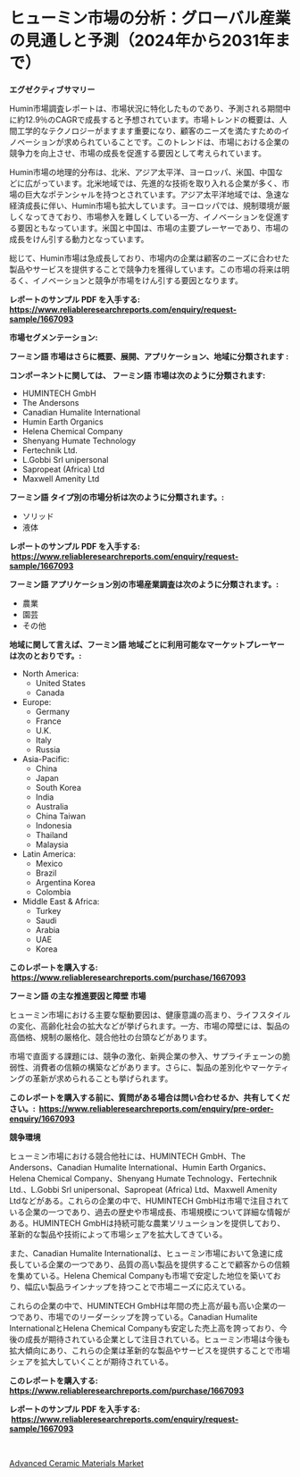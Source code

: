 <p><h1>ヒューミン市場の分析：グローバル産業の見通しと予測（2024年から2031年まで）</h1></p><p><strong>エグゼクティブサマリー</strong></p>
<p><p>Humin市場調査レポートは、市場状況に特化したものであり、予測される期間中に約12.9％のCAGRで成長すると予想されています。市場トレンドの概要は、人間工学的なテクノロジーがますます重要になり、顧客のニーズを満たすためのイノベーションが求められていることです。このトレンドは、市場における企業の競争力を向上させ、市場の成長を促進する要因として考えられています。</p><p>Humin市場の地理的分布は、北米、アジア太平洋、ヨーロッパ、米国、中国などに広がっています。北米地域では、先進的な技術を取り入れる企業が多く、市場の巨大なポテンシャルを持つとされています。アジア太平洋地域では、急速な経済成長に伴い、Humin市場も拡大しています。ヨーロッパでは、規制環境が厳しくなってきており、市場参入を難しくしている一方、イノベーションを促進する要因ともなっています。米国と中国は、市場の主要プレーヤーであり、市場の成長をけん引する動力となっています。</p><p>総じて、Humin市場は急成長しており、市場内の企業は顧客のニーズに合わせた製品やサービスを提供することで競争力を獲得しています。この市場の将来は明るく、イノベーションと競争が市場をけん引する要因となります。</p></p>
<p><strong>レポートのサンプル PDF を入手する: <a href="https://www.reliableresearchreports.com/enquiry/request-sample/1667093">https://www.reliableresearchreports.com/enquiry/request-sample/1667093</a></strong></p>
<p><strong>市場セグメンテーション:</strong></p>
<p><strong> フーミン語 市場はさらに概要、展開、アプリケーション、地域に分類されます :</strong></p>
<p><strong>コンポーネントに関しては、 フーミン語 市場は次のように分類されます: &nbsp;</strong></p>
<p><ul><li>HUMINTECH GmbH</li><li>The Andersons</li><li>Canadian Humalite International</li><li>Humin Earth Organics</li><li>Helena Chemical Company</li><li>Shenyang Humate Technology</li><li>Fertechnik Ltd.</li><li>L.Gobbi Srl unipersonal</li><li>Sapropeat (Africa) Ltd</li><li>Maxwell Amenity Ltd</li></ul></p>
<p><strong> フーミン語 タイプ別の市場分析は次のように分類されます。:</strong></p>
<p><ul><li>ソリッド</li><li>液体</li></ul></p>
<p><strong>レポートのサンプル PDF を入手する: &nbsp;<a href="https://www.reliableresearchreports.com/enquiry/request-sample/1667093">https://www.reliableresearchreports.com/enquiry/request-sample/1667093</a></strong></p>
<p><strong> フーミン語 アプリケーション別の市場産業調査は次のように分類されます。:</strong></p>
<p><ul><li>農業</li><li>園芸</li><li>その他</li></ul></p>
<p><strong>地域に関して言えば、フーミン語 地域ごとに利用可能なマーケットプレーヤーは次のとおりです。:</strong></p>
<p><ul>
    <li>
        North America:
        <ul>
            <li>United States</li>
            <li>Canada</li>
        </ul>
    </li>
    <li>
        Europe:
        <ul>
            <li>Germany</li>
            <li>France</li>
            <li>U.K.</li>
            <li>Italy</li>
            <li>Russia</li>
        </ul>
    </li>
    <li>
        Asia-Pacific:
        <ul>
            <li>China</li>
            <li>Japan</li>
            <li>South Korea</li>
            <li>India</li>
            <li>Australia</li>
            <li>China Taiwan</li>
            <li>Indonesia</li>
            <li>Thailand</li>
            <li>Malaysia</li>
        </ul>
    </li>
    <li>
        Latin America:
        <ul>
            <li>Mexico</li>
            <li>Brazil</li>
            <li>Argentina Korea</li>
            <li>Colombia</li>
        </ul>
    </li>
    <li>
        Middle East & Africa:
        <ul>
            <li>Turkey</li>
            <li>Saudi</li>
            <li>Arabia</li>
            <li>UAE</li>
            <li>Korea</li>
        </ul>
    </li>
    </ul></p>
<p><strong>このレポートを購入する: &nbsp;<a href="https://www.reliableresearchreports.com/purchase/1667093">https://www.reliableresearchreports.com/purchase/1667093</a></strong></p>
<p><strong>フーミン語 の主な推進要因と障壁 市場</strong></p>
<p><p>ヒューミン市場における主要な駆動要因は、健康意識の高まり、ライフスタイルの変化、高齢化社会の拡大などが挙げられます。一方、市場の障壁には、製品の高価格、規制の厳格化、競合他社の台頭などがあります。</p><p>市場で直面する課題には、競争の激化、新興企業の参入、サプライチェーンの脆弱性、消費者の信頼の構築などがあります。さらに、製品の差別化やマーケティングの革新が求められることも挙げられます。</p></p>
<p><strong>このレポートを購入する前に、質問がある場合は問い合わせるか、共有してください。:&nbsp; <a href="https://www.reliableresearchreports.com/enquiry/pre-order-enquiry/1667093">https://www.reliableresearchreports.com/enquiry/pre-order-enquiry/1667093</a></strong></p>
<p><strong>競争環境</strong></p>
<p><p>ヒューミン市場における競合他社には、HUMINTECH GmbH、The Andersons、Canadian Humalite International、Humin Earth Organics、Helena Chemical Company、Shenyang Humate Technology、Fertechnik Ltd.、L.Gobbi Srl unipersonal、Sapropeat (Africa) Ltd、Maxwell Amenity Ltdなどがある。これらの企業の中で、HUMINTECH GmbHは市場で注目されている企業の一つであり、過去の歴史や市場成長、市場規模について詳細な情報がある。HUMINTECH GmbHは持続可能な農業ソリューションを提供しており、革新的な製品や技術によって市場シェアを拡大してきている。</p><p>また、Canadian Humalite Internationalは、ヒューミン市場において急速に成長している企業の一つであり、品質の高い製品を提供することで顧客からの信頼を集めている。Helena Chemical Companyも市場で安定した地位を築いており、幅広い製品ラインナップを持つことで市場ニーズに応えている。</p><p>これらの企業の中で、HUMINTECH GmbHは年間の売上高が最も高い企業の一つであり、市場でのリーダーシップを誇っている。Canadian Humalite InternationalとHelena Chemical Companyも安定した売上高を誇っており、今後の成長が期待されている企業として注目されている。ヒューミン市場は今後も拡大傾向にあり、これらの企業は革新的な製品やサービスを提供することで市場シェアを拡大していくことが期待されている。</p></p>
<p><strong>このレポートを購入する: &nbsp; <a href="https://www.reliableresearchreports.com/purchase/1667093">https://www.reliableresearchreports.com/purchase/1667093</a></strong></p>
<p><strong>レポートのサンプル PDF を入手する: &nbsp;<a href="https://www.reliableresearchreports.com/enquiry/request-sample/1667093">https://www.reliableresearchreports.com/enquiry/request-sample/1667093</a></strong><strong></strong></p>
<p>&nbsp;</p>
<p><p><a href="https://confirmed-shield-e13.notion.site/Global-Advanced-Ceramic-Materials-Market-Size-and-Market-Trends-Insights-and-Projections-from-2024--00f44e77191340a6a9c775127a4de01d">Advanced Ceramic Materials Market</a></p></p>